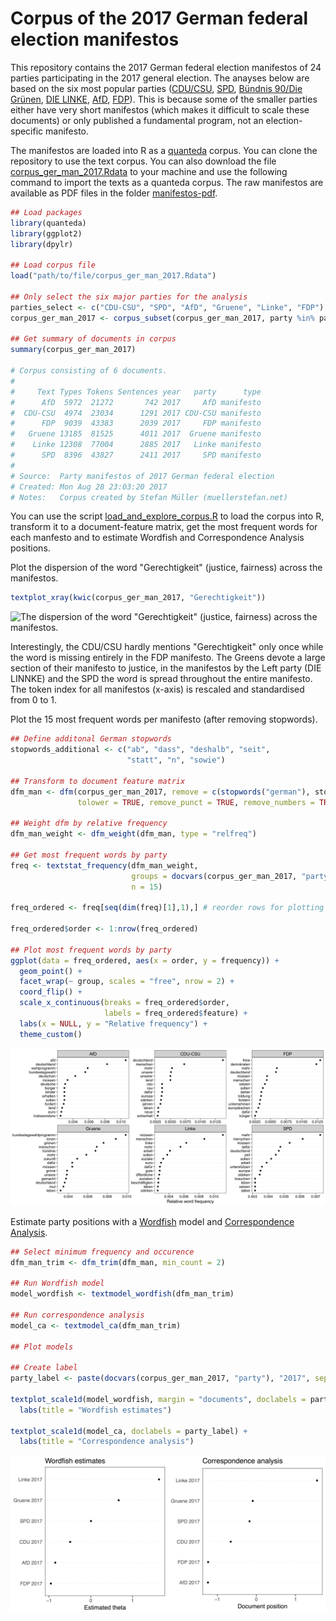 # Corpus of the 2017 German federal election manifestos
This repository contains the 2017 German federal election manifestos of 24 parties participating in the 2017 general election. The anayses below are based on the six most popular parties ([CDU/CSU](manifestos-pdf/2017_CDU.pdf), [SPD](manifestos-pdf/2017_SPD.pdf), [Bündnis 90/Die Grünen](manifestos-pdf/2017_Gruene.pdf), [DIE LINKE](manifestos-pdf/2017_Linke.pdf), [AfD](manifestos-pdf/2017_AfD.pdf), [FDP](manifestos-pdf/2017_FDP.pdf)). This is because some of the smaller parties either have very short manifestos (which makes it difficult to scale these documents) or only published a fundamental program, not an election-specific manifesto.

The manifestos are loaded into R as a [quanteda](http://github.com/kbenoit/quanteda) corpus. You can clone the repository to use the text corpus. You can also download the file [corpus_ger_man_2017.Rdata](https://github.com/stefan-mueller/ger-man-2017/blob/master/manifestos-corpus/corpus_ger_man_2017.Rdata) to your machine and use the following command to import the texts as a quanteda corpus. The raw manifestos are available as PDF files in the folder [manifestos-pdf](manifestos-pdf).

```r
## Load packages
library(quanteda)
library(ggplot2)
library(dpylr)

## Load corpus file
load("path/to/file/corpus_ger_man_2017.Rdata")

## Only select the six major parties for the analysis
parties_select <- c("CDU-CSU", "SPD", "AfD", "Gruene", "Linke", "FDP")
corpus_ger_man_2017 <- corpus_subset(corpus_ger_man_2017, party %in% parties_select)

## Get summary of documents in corpus
summary(corpus_ger_man_2017)

# Corpus consisting of 6 documents.
# 
#     Text Types Tokens Sentences year   party      type
#      AfD  5972  21272       742 2017     AfD manifesto
#  CDU-CSU  4974  23034      1291 2017 CDU-CSU manifesto
#      FDP  9039  43383      2039 2017     FDP manifesto
#   Gruene 13185  81525      4011 2017  Gruene manifesto
#    Linke 12308  77004      2885 2017   Linke manifesto
#      SPD  8396  43827      2411 2017     SPD manifesto
# 
# Source:  Party manifestos of 2017 German federal election
# Created: Mon Aug 28 23:03:20 2017
# Notes:   Corpus created by Stefan Müller (muellerstefan.net)
```

You can use the script [load_and_explore_corpus.R](code/01_load_and_explore_corpus.R) to load the corpus into R, transform it to a document-feature matrix, get the most frequent words for each manfesto and to estimate Wordfish and Correspondence Analysis positions.

Plot the dispersion of the word "Gerechtigkeit" (justice, fairness) across the manifestos.
```r
textplot_xray(kwic(corpus_ger_man_2017, "Gerechtigkeit"))
```

![The dispersion of the word "Gerechtigkeit" (justice, fairness) across the manifestos.
](https://github.com/stefan-mueller/ger-man-2017/blob/master/output/plot_xray.png)

Interestingly, the CDU/CSU hardly mentions "Gerechtigkeit" only once while the word is missing entirely in the FDP manifesto.
The Greens devote a large section of their manifesto to justice, in the manifestos by the Left party (DIE LINNKE) and the SPD the word is spread throughout the entire manifesto. The token index for all manifestos (x-axis) is rescaled and standardised from 0 to 1.

Plot the 15 most frequent words per manifesto (after removing stopwords).

```r
## Define additonal German stopwords
stopwords_additional <- c("ab", "dass", "deshalb", "seit",
                          "statt", "n", "sowie")

## Transform to document feature matrix
dfm_man <- dfm(corpus_ger_man_2017, remove = c(stopwords("german"), stopwords_additional),
               tolower = TRUE, remove_punct = TRUE, remove_numbers = TRUE)

## Weight dfm by relative frequency
dfm_man_weight <- dfm_weight(dfm_man, type = "relfreq")

## Get most frequent words by party
freq <- textstat_frequency(dfm_man_weight, 
                           groups = docvars(corpus_ger_man_2017, "party"), 
                           n = 15)

freq_ordered <- freq[seq(dim(freq)[1],1),] # reorder rows for plotting

freq_ordered$order <- 1:nrow(freq_ordered)

## Plot most frequent words by party
ggplot(data = freq_ordered, aes(x = order, y = frequency)) +
  geom_point() +
  facet_wrap(~ group, scales = "free", nrow = 2) +
  coord_flip() +
  scale_x_continuous(breaks = freq_ordered$order, 
                     labels = freq_ordered$feature) +
  labs(x = NULL, y = "Relative frequency") + 
  theme_custom()
```

![The 15 most frequent words per manifesto (after removing stopwords).](https://github.com/stefan-mueller/ger-man-2017/blob/master/output/plot_topfeatures.png)

Estimate party positions with a [Wordfish](http://www.wordfish.org/uploads/1/2/9/8/12985397/slapin_proksch_ajps_2008.pdf) model and [Correspondence Analysis](http://www.jstatsoft.org/v20/i03/).

```r
## Select minimum frequency and occurence
dfm_man_trim <- dfm_trim(dfm_man, min_count = 2)

## Run Wordfish model
model_wordfish <- textmodel_wordfish(dfm_man_trim)

## Run correspondence analysis
model_ca <- textmodel_ca(dfm_man_trim)

## Plot models

## Create label
party_label <- paste(docvars(corpus_ger_man_2017, "party"), "2017", sep = " ")

textplot_scale1d(model_wordfish, margin = "documents", doclabels = party_label) +
  labs(title = "Wordfish estimates")

textplot_scale1d(model_ca, doclabels = party_label) +
  labs(title = "Correspondence analysis")
```
![Wordscores and Correspondence Analysis of Manifestos](https://github.com/stefan-mueller/ger-man-2017/blob/master/output/plot_textmodels.png)
